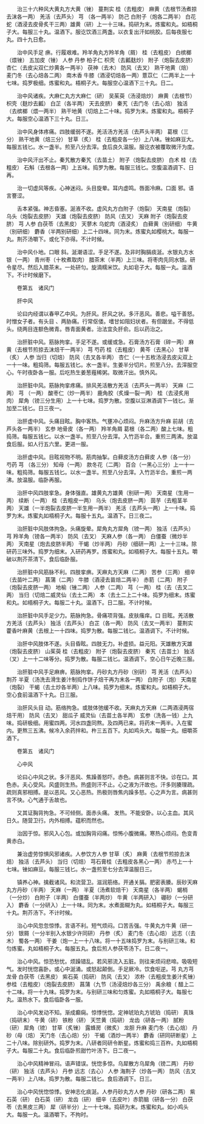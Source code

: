 <!-- { "loadSidebar": true } -->
　　治三十六种风大黄丸方大黄（锉） 蔓荆实 桂（去粗皮） 麻黄（去根节汤煮掠去沫各一两） 羌活（去芦头） 芎 （各一两半） 防己 白附子（炮各二两半） 白花蛇（酒浸去皮骨炙干三两）雄黄（研）上一十三味。捣研为末。炼蜜和丸。如梧桐子大。每服三十丸。温酒下。服讫饮酒三两盏。以衣复出汗如桃胶。后每夜服七丸。四十九日愈。

　　治中风手足 痹。行履艰难。羚羊角丸方羚羊角（屑） 桂（去粗皮） 白槟榔（煨锉） 五加皮（锉） 人参 丹参 柏子仁 枳壳（去瓤麸炒） 附子（炮裂去皮脐） 杏仁（去皮尖双仁炒黄各一两半） 茯神（去木） 防风（去叉） 熟干地黄（焙） 麦门冬（去心焙各二两） 南木香 牛膝（酒浸切焙各一两）薏苡仁（二两半上一十七味。捣罗极细。炼蜜和丸。梧桐子大。每服空心温酒下三十丸。日二。

　　治中风诸疾。大麻仁丸方大麻仁（研） 吴茱萸（汤浸焙炒） 麻黄（去根节） 枳壳（麸炒去瓤） 白芷（各半两） 天去皮脐） 秦艽（去门冬（去心焙） 独活（去槟榔（煨一两半） 熟干地黄（切焙上二十味。捣罗为末。炼蜜和丸。梧桐子大。每服空心温酒下三十丸。日三。

　　治中风身体疼痛。四肢缓弱不遂。羌活汤方羌活（去芦头半两） 葛根（三分） 熟干地黄（焙三分） 甘草（炙） 桂（去粗皮各一分）上八味。锉如麻豆大。每服五钱匕。水一盏半。煎至八分去滓。食后良久温服。服讫衣被覆取微汗为度。

　　治中风汗出不止。秦艽散方秦艽（去苗土） 附子（炮裂去皮脐） 白术 桂（去粗皮） 石斛（去根各一两）上五味。捣罗为散。每服三钱匕。空腹温酒调下、日再。

　　治一切虚风等疾。心神迷闷。头目旋晕。耳内虚鸣。唇面冷麻。口面 邪。语言謇涩。

　　舌本紧强。神志昏塞。涎液不收。虚风丸方白附子（炮裂） 天南星（炮裂） 乌头（炮裂去皮脐） 天雄（炮裂去皮脐） 防风（去叉） 天麻 附子（炮裂去皮脐） 芎 人参 白茯苓（去黑皮） 天蓼木 乌蛇肉（酒浸炙） 白藓黄（别研细） 牛黄（别研细） 麝香（半两别研细）上二十四味。同为末。炼蜜丸如樱桃大。每服一丸。荆芥汤嚼下。或化下亦得。不计时候。

　　治中风仆地。口眼 斜。涎潮语涩。手足不遂。及非时胸膈痰涎。水银丸方水银（一两） 青州枣（十枚煮取肉） 腊茶末（半两）上三味。将枣肉先同水银。研令星尽。然后入腊茶末。一处研匀。旋滴糯米饮。丸如皂子大。每服一丸。温酒下。不计时候磨下。

　　卷第五　诸风门

　　肝中风

　　论曰内经谓以春甲乙中风。为肝风。肝风之状。多汗恶风。善悲。嗌干善怒。时憎女子者。有头目 、两胁痛。行常伛偻。嗜甘如阻妇状者。有但踞坐。不得低头。绕两目连额色微青。唇青面黄者。治法宜灸肝俞。后以药治之。

　　治肝脏中风。筋脉拘挛。手足不遂。或缓或急。石膏汤方石膏（碎一两） 麻黄（去根节煎掠去沫焙干一两半） 芎 芍药 桂（去粗皮） 黄芩（去黑心） 甘草（炙） 人参 当归（切焙） 防风（去叉各半两） 杏仁（一十五枚汤浸去皮尖双上一十一味。粗捣筛。每服五钱匕。水一盏半。生姜半分切片。煎至八分。去滓服空心。午时夜卧各一服。后吃热生姜葱薤稀粥。取微汗出。慎外风。

　　治肝脏中风。筋脉拘挛疼痛。排风羌活散方羌活（去芦头一两半） 天麻（二两） 芎 （一两） 酸枣仁（炒一两半） 鹿角胶（炙燥一裂一两） 桂（去浸炙用肉） 犀角（镑三分生用）上一十七味。捣罗为散。空腹以豆淋酒调下一钱匕。渐加至二钱匕。日三夜一。

　　治肝虚中风。头痛目眩。胸中客热。气壅冲心烦闷。升麻汤方升麻 前胡（去芦头各一两半） 玄参 地骨皮（各一两） 羚羊角屑 葛根（各二两）酸上七味。粗捣筛。每服五钱匕。以水一盏半。煎至八分去滓。入竹沥半合。重煎三两沸。放温食后服。如人行五六里。更进一服。

　　治肝虚中风。目眩视物不明。筋肉抽掣。白藓皮汤方白藓皮 人参（各一分） 芍药 芎 （各三分） 知母（一两） 款冬花（二两） 百合（一黑心三分）上一十一味。粗捣筛。每服五钱匕。以水一盏半。煎至八分去滓。入竹沥半合。重煎一两沸。放温服。临卧再服。

　　治肝中风四肢挛急。身体强直。雄黄丸方雄黄（别研一两） 天南星（生用一两） 续断（一两） 桂（去粗皮一两） 乌头（炮去皮脐一两） 茵芋（去粗茎半两） 天雄（一半炮裂去皮脐一半生用一两半） 羌活（去芦头一两）上一十味。捣罗为末。炼蜜丸如梧桐子大。每服十五丸。温酒下。日三夜二。

　　治肝脏中风肢体拘急。头痛旋晕。犀角丸方犀角（镑一两） 独活（去芦头） 芎 羚羊角（镑各一两半） 防风（去叉） 天麻人参（各一两） 白僵蚕（微炒半两） 天南星（炮去皮脐半两） 干蝎（炒半两） 丹砂（细研一两）上一十三味。除研药三味外。捣罗为细末。入研药再罗。炼蜜和丸。如梧桐子大。每服十五丸。嚼破以荆芥茶清下。食后临卧服。

　　治肝脏中风筋脉不利。四肢挛痹。天麻丸方天麻（二两） 苦参（三两） 细辛（去苗叶二两） 菖蒲（二两） 牛膝（酒浸去苗焙二两半） 赤箭（二两） 附子（炮裂去皮脐一两） 地榆（锉二两） 人参（二两） 芎（一两） 桂（去（去叉二两） 当归（切焙二威灵仙（去土二两） 本（去土二上二十味。捣罗为细末。炼蜜和丸。如梧桐子大。每服二十丸。温酒下。日二服。不计时候。

　　治肝脏中风手足少力。筋脉拘急。骨痛项背强。皮肤瘙痒。口 目眩。羌活散方羌活（去芦头） 独活（去芦头） 白芷（各一两） 防风（去叉一两半） 蔓荆实 藿香叶麻黄（去根上一十四味。捣罗为散。每服二钱匕。温酒调下。不计时候。

　　治肝中风肢体不遂。头目昏眩。四肢无力。补虚损。益元阳。天雄散方天雄（炮裂去皮脐） 山茱萸 桂（去粗皮） 附子（炮裂去皮脐） 秦艽（去苗土） 独活（叉）上一十二味等分。捣罗为散。每服二钱匕。温酒调下。空心日午近晚三服。

　　治肝脏中风手足麻痹。筋脉拘挛。丹砂丸方丹砂（别研） 芎 羌活（去芦头） 荆芥 半夏（汤洗去滑生姜汁制捣作饼子焙干再为末各一两） 白附子（炮） 天南星（炮裂） 干蝎（去土炒各半两）上八味。捣罗为细末。炼蜜和丸。如梧桐子大。空心食前温酒下十丸。日三服。

　　治肝风头目 动。筋络拘急。或肢体弛缓不收。天麻丸方天麻（二两酒浸两宿焙干用） 防风（去叉） 甜瓜子 威灵仙（去苗土各半两） 玄参（洗各一钱）上九味。捣研极细。用蜜四两。河水四盏同熬。及四两已来。将药末一两半。入在蜜内。更熬三五沸。候冷入余药拌和。杵三五百下。丸如鸡头大。每服一丸。细嚼茶酒下。

　　卷第五　诸风门

　　心中风

　　论曰心中风之状。多汗恶风、焦躁善怒吓。赤色。病甚则言不快。诊在口。其色赤。夫心受风。风盛则生热。热盛则汗不止。心之液为汗故也。汗多则腠理疏。疏则真邪相搏。是以恶风。又心恶热。热极则唇焦内躁多怒。心之声为言。病甚则言不快。心气通于舌故也。

　　又其证胸背拘急。不可倾侧。面赤头痛。 发热。不能安卧。以心主血。其风日久。随营卫行。内外相搏。蕴积而然也。

　　治因于惊。邪风入心包。或加胸背闷痛。惊怖小腹微痛。寒热心烦闷。色变青黄赤白。

　　兼治虚劳惊惧风邪诸疾。人参饮方人参 甘草（炙） 麻黄（去根节煎掠去沫焙） 独活（去芦头） 当归（切焙） 芎石膏桂（去粗皮各黑心一两） 赤芍上一十七味。锉如麻豆。每服三钱匕。水一盏煎至七分去滓温服日三。

　　镇养心神。擒截诸风。和流营卫。滋润筋络。开通关膈。肥密表腠。辰砂天麻丸方丹砂（半两） 天麻（一两） 半夏（汤煮软焙干） 天南星（各半两） 蝎梢（一分炒） 白附子（半两） 白僵蚕（半两炒） 牛黄（半两研入） 硼砂（一分研入） 麝香（一分研入）上一十味。同为末。水煮面糊为丸。如梧桐子大。每服三十丸。荆芥汤下。不计时候。

　　治心中风忽忽惊悸。言语不利。短气烦闷。口苦舌强。牛黄丸方牛黄（研一分） 银屑（一分半别入水银少许同研） 丹参（炙） 麦门冬（去心焙） 远志（（去木） 蜀各一两） 干姜（炮一上一十八味。将一十五味捣罗为末。与别研三味。和匀炼蜜。丸如梧桐子大。每服五丸。食后煎人参茯苓汤下。日二夜一。

　　治心中风。惊恐愁忧。烦躁错乱。若风邪流入五脏。则往来烦闷悲啼。吸吸短气。发时恍惚喜卧。或心中涎涌。或怒起颠倒。手足厥冷。饮食呕逆。芎 丸方芎 龙骨 白茯苓（去黑皮） 紫石英（捣研） 防风（去叉） 浓朴（去粗皮生姜汁炙锉）参桂（去粗皮）（炮裂去皮脐） 菖蒲（九节（汤浸焙炒各三分） 禹余粮（ 醋上二十二味。将一十九味。捣罗为末。与别研三味和匀炼蜜。丸如梧桐子大。每服七丸。温热水下。食后临卧各一服。

　　治心中风发动不知。渐成癫痫。惊悸恍惚。定神琥珀丸方琥珀（捣研） 真珠（捣研末） 牛黄（研） 铁粉（研） 天竺黄（捣研） 龙齿（研各一两） 腻粉（研） 犀角（镑） 甘草（炙锉） 露蜂房（微炙） 龙胆 升麻 麦门冬（去心焙） 丹砂（母（焙） 天门冬（去心焙）分） 干蝎（酒炒一两半） 麝香（研同研断星）上二十八味。除别研外。捣罗为末。八研者同研令断星。炼蜜和捣三百杵。丸如梧桐子大。每服二十丸。食后临卧煎甜竹叶汤下。日二夜一。

　　治心中风精神冒闷。语声错误。恍惚多惊。乌犀散方乌犀角（镑二两） 丹砂（研） 独活（去芦头） 丹参 远志（去心） 人参 海荆子（炒各一两） 防风（去叉一两半）上八味。捣罗为散。每服二钱匕。食后酒调下。日三。

　　治心中风恍惚惊悸。安神志化痰涎。人参丹砂丸方人参 丹砂（研各二两） 紫石英（研） 白石英（研） 龙齿（研） 细辛（去皮叶）赤箭脑（研各一分） 白茯苓（去黑皮三两） 犀（研半分）上一十七味。捣研为末。炼蜜和丸。如小鸡头大。每服一丸。温酒嚼下。不拘时。

